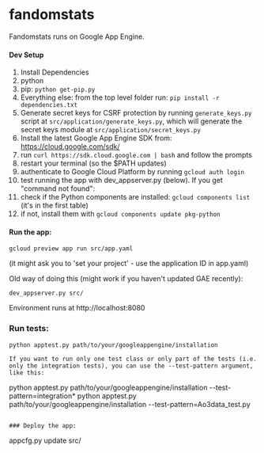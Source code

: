 fandomstats
===========
Fandomstats runs on Google App Engine. 

#### Dev Setup
1. Install Dependencies
  1. python
  2. pip: `python get-pip.py`
  3. Everything else: from the top level folder run: `pip install -r dependencies.txt`
2. Generate secret keys for CSRF protection by running `generate_keys.py` script at `src/application/generate_keys.py`, which will generate the secret keys module at `src/application/secret_keys.py`
3. Install the latest Google App Engine SDK from: https://cloud.google.com/sdk/
  1. run `curl https://sdk.cloud.google.com | bash` and follow the prompts
  2. restart your terminal (so the $PATH updates)
  3. authenticate to Google Cloud Platform by running `gcloud auth login`
  4. test running the app with dev_appserver.py (below). If you get "command not found":
  5. check if the Python components are installed: `gcloud components list` (it's in the first table)
  6. if not, install them with `gcloud components update pkg-python`

#### Run the app:

```
gcloud preview app run src/app.yaml
```
(it might ask you to 'set your project' - use the application ID in app.yaml)

Old way of doing this (might work if you haven't updated GAE recently):
```
dev_appserver.py src/
```
Environment runs at http://localhost:8080

### Run tests:
```
python apptest.py path/to/your/googleappengine/installation

If you want to run only one test class or only part of the tests (i.e. only the integration tests), you can use the --test-pattern argument, like this:

```
python apptest.py path/to/your/googleappengine/installation --test-pattern=integration*
python apptest.py path/to/your/googleappengine/installation --test-pattern=Ao3data_test.py
```

### Deploy the app:
```
appcfg.py update src/